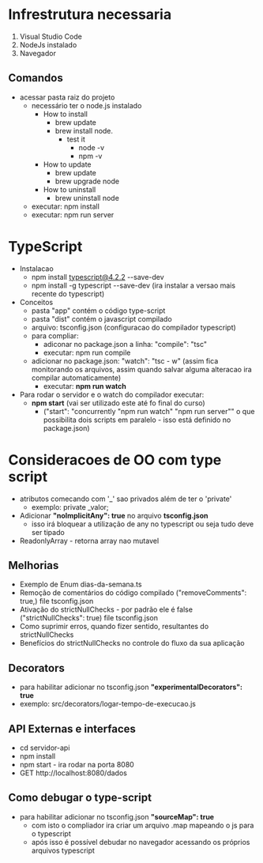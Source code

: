 # Infrestrutura necessaria
1. Visual Studio Code
2. NodeJs instalado
3. Navegador


## Comandos
* acessar pasta raiz do projeto
  * necessário ter o node.js instalado
    * How to install
      * brew update
      * brew install node.
        * test it
          * node -v
          * npm -v
    * How to update
      * brew update
      * brew upgrade node
    * How to uninstall
      * brew uninstall node
  * executar: npm install
  * executar: npm run server

# TypeScript
* Instalacao
  *  npm install typescript@4.2.2 --save-dev
  *  npm install -g typescript --save-dev (ira instalar a versao mais recente do typescript)
* Conceitos
  * pasta "app" contém o código type-script
  * pasta "dist" contém o javascript compilado
  * arquivo: tsconfig.json (configuracao do compilador typescript)
  * para compliar:
    * adiconar no package.json a linha: "compile": "tsc"
    * executar: npm run compile
  * adicionar no package.json: "watch": "tsc - w" (assim fica monitorando os arquivos, assim quando salvar alguma alteracao ira compilar automaticamente)
    * executar: **npm run watch**
* Para rodar o servidor e o watch do compilador executar:
  * **npm start** (vai ser utilizado este até fo final do curso)
    * ("start": "concurrently \"npm run watch\" \"npm run server\"" o que possibilita dois scripts em paralelo - isso está definido no package.json)


# Consideracoes de OO com type script
* atributos comecando com '_' sao privados além de ter o 'private'
  * exemplo: private _valor;
* Adicionar **"noImplicitAny": true** no arquivo **tsconfig.json**
  * isso irá bloquear a utilização de any no typescript ou seja tudo deve ser tipado 
* ReadonlyArray - retorna array nao mutavel 

## Melhorias
* Exemplo de Enum dias-da-semana.ts
* Remoção de comentários do código compilado ("removeComments": true,) file tsconfig.json
* Ativação do strictNullChecks - por padrão ele é false ("strictNullChecks": true) file tsconfig.json
* Como suprimir erros, quando fizer sentido, resultantes do strictNullChecks
* Benefícios do strictNullChecks no controle do fluxo da sua aplicação

## Decorators
* para habilitar adicionar no tsconfig.json **"experimentalDecorators": true**
* exemplo: src/decorators/logar-tempo-de-execucao.js

## API Externas e interfaces
* cd servidor-api
* npm install
* npm start - ira rodar na porta 8080
* GET http://localhost:8080/dados

## Como debugar o type-script
* para habilitar adicionar no tsconfig.json **"sourceMap": true**
  * com isto o compliador ira criar um arquivo .map mapeando o js para o typescript
  * após isso é possível debudar no navegador acessando os próprios arquivos typescript 